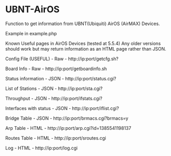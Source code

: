 UBNT-AirOS
==========

Function to get information from UBNT(Ubiquiti) AirOS (AirMAX) Devices.


Example in example.php

Known Useful pages in AirOS Devices (tested at 5.5.4) Any older versions should work but may return information as an HTML page rather than JSON.

Config File (USEFUL)	- Raw  - http://ip:port/getcfg.sh?

Board Info				- Raw  - http://ip:port/getboardinfo.sh

Status information 		- JSON - http://ip:port/status.cgi?

List of Stations 		- JSON - http://ip:port/sta.cgi?

Throughput 				- JSON - http://ip:port/ifstats.cgi?

Interfaces with status 	- JSON - http://ip:port/iflist.cgi?

Bridge Table 			- JSON - http://ip:port/brmacs.cgi?brmacs=y

Arp Table 				- HTML - http://ip:port/arp.cgi?id=1385541198137

Routes Table 			- HTML - http://ip:port/sroutes.cgi

Log 					- HTML - http://ip:port/log.cgi
